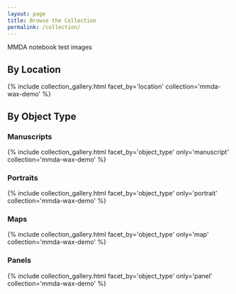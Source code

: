 ```yaml
---
layout: page
title: Browse the Collection
permalink: /collection/
---
```


MMDA notebook test images

## By Location
{% include collection_gallery.html facet_by='location' collection='mmda-wax-demo' %}

## By Object Type

### Manuscripts
{% include collection_gallery.html facet_by='object_type' only='manuscript' collection='mmda-wax-demo' %}
### Portraits
{% include collection_gallery.html facet_by='object_type' only='portrait' collection='mmda-wax-demo' %}
### Maps
{% include collection_gallery.html facet_by='object_type' only='map' collection='mmda-wax-demo' %}
### Panels
{% include collection_gallery.html facet_by='object_type' only='panel' collection='mmda-wax-demo' %}